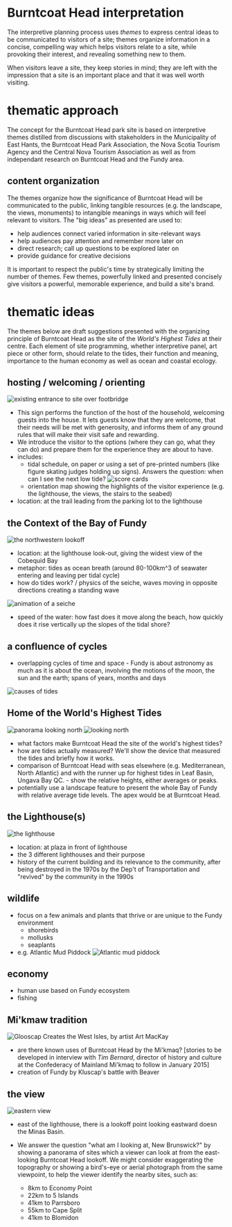 # Burntcoat Head interpretation 

The interpretive planning process uses *themes* to express central ideas to be communicated to visitors of a site; themes organize information in a concise, compelling way which helps visitors relate to a site, while provoking their interest, and revealing something new to them. 

When visitors leave a site, they keep stories in mind; they are left with the impression that a site is an important place and that it was well worth visiting. 

# thematic approach

The concept for the Burntcoat Head park site is based on interpretive themes distilled from discussions with stakeholders in the Municipality of East Hants, the Burntcoat Head Park Association, the Nova Scotia Tourism Agency and the Central Nova Tourism Association as well as from independant research on Burntcoat Head and the Fundy area. 

## content organization

The themes organize how the significance of Burntcoat Head will be communicated to the public, linking tangible resources (e.g. the landscape, the views, monuments) to intangible meanings in ways which will feel relevant to visitors. The "big ideas" as presented are used to:

* help audiences connect varied information in site-relevant ways
* help audiences pay attention and remember more later on
* direct research; call up questions to be explored later on
* provide guidance for creative decisions

It is important to respect the public's time by strategically limiting the number of themes. Few themes, powerfully linked and presented concisely give visitors a powerful, memorable experience, and build a site's brand. 

# thematic ideas

The themes below are draft suggestions presented with the organizing principle of Burntcoat Head as the site of the *World's Highest Tides* at their centre. Each element of site programming, whether interpretive panel, art piece or other form, should relate to the tides, their function and meaning, importance to the human economy as well as ocean and coastal ecology. 

## hosting / welcoming / orienting

![existing entrance to site over footbridge](https://cloud.githubusercontent.com/assets/3923569/5492440/e4b1ac0c-86b7-11e4-8920-c149a6e5b0e3.JPG)

- This sign performs the function of the host of the household, welcoming guests into the house. It lets guests know that they are welcome, that their needs will be met with generosity, and informs them of any ground rules that will make their visit safe and rewarding. 
- We introduce the visitor to the options (where they can go, what they can do) and prepare them for the experience they are about to have.
- includes:
	- tidal schedule, on paper or using a set of pre-printed numbers (like figure skating judges holding up signs). Answers the question: when can I see the next low tide? ![score cards](http://www.corbisimages.com/images/Corbis-HU014806.jpg?size=67&uid=9acb6ea0-fc57-4618-945f-571100dea1f7&attachment=1)
	- orientation map showing the highlights of the visitor experience (e.g. the lighthouse, the views, the stairs to the seabed)
- location: at the trail leading from the parking lot to the lighthouse

## the Context of the Bay of Fundy

![the northwestern lookoff](https://cloud.githubusercontent.com/assets/3923569/5492526/8f383394-86b8-11e4-8bdc-61a3801b9f7a.JPG)

- location: at the lighthouse look-out, giving the widest view of the Cobequid Bay
- metaphor: tides as ocean breath (around 80-100km^3 of seawater entering and leaving per tidal cycle)
- how do tides work? / physics of the seiche, waves moving in opposite directions creating a standing wave

![animation of a seiche](http://oceanservice.noaa.gov/facts/standing-wave.gif)

- speed of the water: how fast does it move along the beach, how quickly does it rise vertically up the slopes of the tidal shore?

## a confluence of cycles

- overlapping cycles of time and space - Fundy is about astronomy as much as it is about the ocean, involving the motions of the moon, the sun and the earth; spans of years, months and days

![causes of tides](http://www.cockpitcards.co.uk/userimages/Moon-and-Sun-Tidal-causes.jpg)

## Home of the World's Highest Tides

![panorama looking north](https://cloud.githubusercontent.com/assets/3923569/5492668/cb883f32-86b9-11e4-9094-9ebb58ce78da.jpg)
![looking north](https://cloud.githubusercontent.com/assets/3923569/5492399/b2e3fea0-86b7-11e4-9767-3a4715d3c505.JPG)

- what factors make Burntcoat Head the site of the world's highest tides?
- how are tides actually measured? We'll show the device that measured the tides and briefly how it works. 
- comparison of Burntcoat Head with seas elsewhere (e.g. Mediterranean, North Atlantic) and with the runner up for highest tides in Leaf Basin, Ungava Bay QC. - show the relative heights, either averages or peaks. 
- potentially use a landscape feature to present the whole Bay of Fundy with relative average tide levels. The apex would be at Burntcoat Head. 

## the Lighthouse(s)

![the lighthouse](https://cloud.githubusercontent.com/assets/3923569/5492566/cb1c34a0-86b8-11e4-8ac4-b9e692886e84.JPG)

- location: at plaza in front of lighthouse
- the 3 different lighthouses and their purpose
- history of the current building and its relevance to the community, after being destroyed in the 1970s by the Dep't of Transportation and "revived" by the community in the 1990s 

## wildlife 

- focus on a few animals and plants that thrive or are unique to the Fundy environment
	- shorebirds
	- mollusks
	- seaplants
- e.g. Atlantic Mud Piddock ![Atlantic mud piddock](http://www.jaxshells.org/0116vv.jpg)

## economy

- human use based on Fundy ecosystem
- fishing 

## Mi'kmaw tradition

![Glooscap Creates the West Isles, by artist Art MacKay](http://bayoffundy.ca/wp-content/uploads/2010/12/GlooscapCreatesWestIsles6-1024x707.jpg)

- are there known uses of Burntcoat Head by the Mi'kmaq? [stories to be developed in interview with *Tim Bernard*, director of history and culture at the Confederacy of Mainland Mi'kmaq to follow in January 2015]
- creation of Fundy by Kluscap's battle with Beaver 

## the view

![eastern view](https://cloud.githubusercontent.com/assets/3923569/5492521/7c2acdb6-86b8-11e4-9cb4-94e5129eeab4.JPG)

- east of the lighthouse, there is a lookoff point looking eastward doesn the Minas Basin. 
- We answer the question "what am I looking at, New Brunswick?" by showing a panorama of sites which a viewer can look at from the east-looking Burntcoat Head lookoff. We might consider exaggerating the topography or showing a bird's-eye or aerial photograph from the same viewpoint, to help the viewer identify the nearby sites, such as:

	- 8km to Economy Point
	- 22km to 5 Islands
	- 41km to Parrsboro
	- 55km to Cape Split
	- 41km to Blomidon


